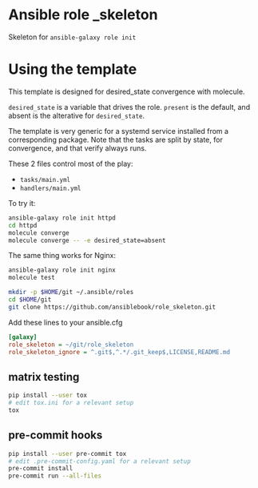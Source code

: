 # Ansible role _skeleton
Skeleton for `ansible-galaxy role init`

# Using the template
This template is designed for desired_state convergence with molecule.

`desired_state` is a variable that drives the role.
`present` is the default, and absent is the alterative for `desired_state`.

The template is very generic for a systemd service installed from a corresponding package.
Note that the tasks are split by state, for convergence, and that verify always runs.

These 2 files control most of the play:
- `tasks/main.yml`
- `handlers/main.yml`


To try it:

```sh
ansible-galaxy role init httpd
cd httpd
molecule converge
molecule converge -- -e desired_state=absent
```

The same thing works for Nginx:
```sh
ansible-galaxy role init nginx
molecule test
```


```sh
mkdir -p $HOME/git ~/.ansible/roles
cd $HOME/git
git clone https://github.com/ansiblebook/role_skeleton.git
```
Add these lines to your ansible.cfg
```ini
[galaxy]
role_skeleton = ~/git/role_skeleton
role_skeleton_ignore = ^.git$,^.*/.git_keep$,LICENSE,README.md
```

## matrix testing

```sh
pip install --user tox
# edit tox.ini for a relevant setup
tox
```

## pre-commit hooks

```sh
pip install --user pre-commit tox
# edit .pre-commit-config.yaml for a relevant setup
pre-commit install
pre-commit run --all-files
```
